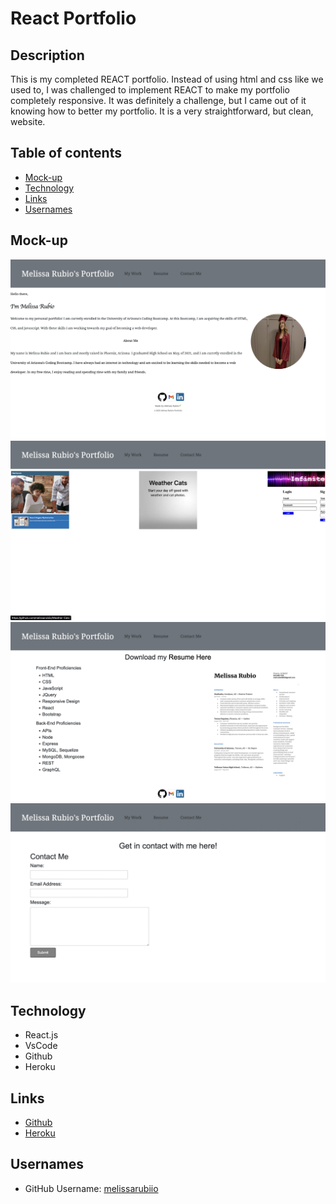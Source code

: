 # React Portfolio

## Description
This is my completed REACT portfolio. Instead of using html and css like we used to, I was challenged to implement REACT to make my portfolio completely responsive. It was definitely a challenge, but I came out of it knowing how to better my portfolio. It is a very straightforward, but clean, website. 
## Table of contents
- [Mock-up](#Mock-up)
- [Technology](#Technology)
- [Links](#Links)
- [Usernames](#Usernames)
## Mock-up 
![main](/assets/mainpage-ss.png)
![mywork](/assets/mywork-ss.png)
![resume](/assets/resume-p-ss.png)
![contact](/assets/contact-ss.png)
## Technology 
- React.js
- VsCode
- Github
- Heroku

## Links
- [Github](ttps://github.com/melissarubiio/melissa-react-portfolio)
- [Heroku](https://melissa-react-portfolio.herokuapp.com/)

## Usernames
- GitHub Username: [melissarubiio](https://github.com/melissarubiio)
